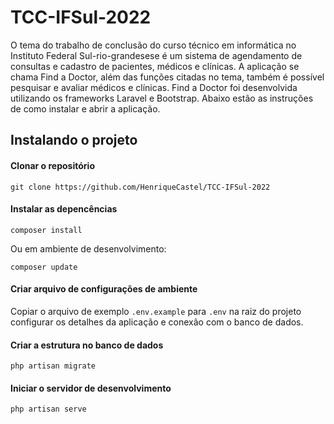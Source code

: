 # TCC-IFSul-2022
O tema do trabalho de conclusão do curso técnico em informática no Instituto Federal Sul-rio-grandesese é um sistema de agendamento de consultas e cadastro de pacientes, médicos e clínicas. A aplicação se chama Find a Doctor, além das funções citadas no tema, também é possível pesquisar e avaliar médicos e clínicas. Find a Doctor foi desenvolvida utilizando os frameworks Laravel e Bootstrap. Abaixo estão as instruções de como instalar e abrir a aplicação.

## Instalando o projeto

#### Clonar o repositório

```
git clone https://github.com/HenriqueCastel/TCC-IFSul-2022
```

#### Instalar as depencências

```
composer install
```

Ou em ambiente de desenvolvimento:

```
composer update
```

#### Criar arquivo de configurações de ambiente

Copiar o arquivo de exemplo `.env.example` para `.env` na raiz do projeto configurar os detalhes da aplicação e conexão com o banco de dados.

#### Criar a estrutura no banco de dados

```
php artisan migrate
```

#### Iniciar o servidor de desenvolvimento

```
php artisan serve
```

